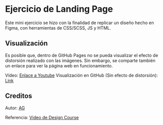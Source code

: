 # Ejercicio de Landing Page

Este mini ejercicio se hizo con la finalidad de replicar un diseño hecho en Figma, con herramientas de CSS/SCSS, JS y HTML.


## Visualización
Es posible que, dentro de GitHub Pages no se pueda visualizar el efecto de distorsión realizado con las imágenes. Sin embargo, se comparte también un enlace para ver la página web en funcionamiento.

Vídeo: [Enlace a Youtube](https://youtu.be/Y3zrB8uxbSY)
Visualización en GitHub (Sin efecto de distorsión): [Link](https://aleg001.github.io/Landing-Page-Moderno/)

## Creditos
Autor: [AG](https://www.linkedin.com/in/alejandro-g%C3%B3mez-60340219b/)

Referencia: [Video de Design Course](https://www.youtube.com/watch?v=F-gvF92uOws&t=295s&ab_channel=DesignCourse)
